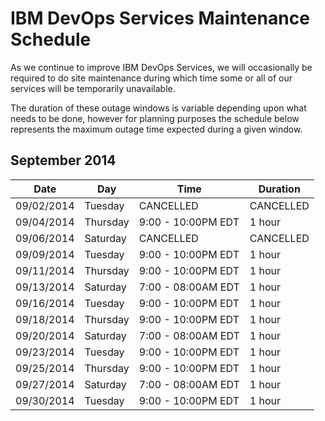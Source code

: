 # IBM DevOps Services Maintenance Schedule

As we continue to improve IBM DevOps Services, we will occasionally be required to do site maintenance during which time some or all of our services will be temporarily unavailable.

The duration of these outage windows is variable depending upon what needs to be done,  however for planning purposes the schedule below represents the maximum outage time expected during a given window.

## September 2014

| Date       | Day      | Time                | Duration |
|------------|----------|---------------------|----------|
| 09/02/2014 | Tuesday  | CANCELLED  | CANCELLED   |
| 09/04/2014 | Thursday | 9:00 - 10:00PM EDT  | 1 hour   |
| 09/06/2014 | Saturday | CANCELLED  | CANCELLED   |
| 09/09/2014 | Tuesday  | 9:00 - 10:00PM EDT  | 1 hour   |
| 09/11/2014 | Thursday | 9:00 - 10:00PM EDT  | 1 hour   |
| 09/13/2014 | Saturday | 7:00 - 08:00AM EDT  | 1 hour   |
| 09/16/2014 | Tuesday  | 9:00 - 10:00PM EDT  | 1 hour   |
| 09/18/2014 | Thursday | 9:00 - 10:00PM EDT  | 1 hour   |
| 09/20/2014 | Saturday | 7:00 - 08:00AM EDT  | 1 hour   |
| 09/23/2014 | Tuesday  | 9:00 - 10:00PM EDT  | 1 hour   |
| 09/25/2014 | Thursday | 9:00 - 10:00PM EDT  | 1 hour   |
| 09/27/2014 | Saturday | 7:00 - 08:00AM EDT  | 1 hour   |
| 09/30/2014 | Tuesday  | 9:00 - 10:00PM EDT  | 1 hour   |

